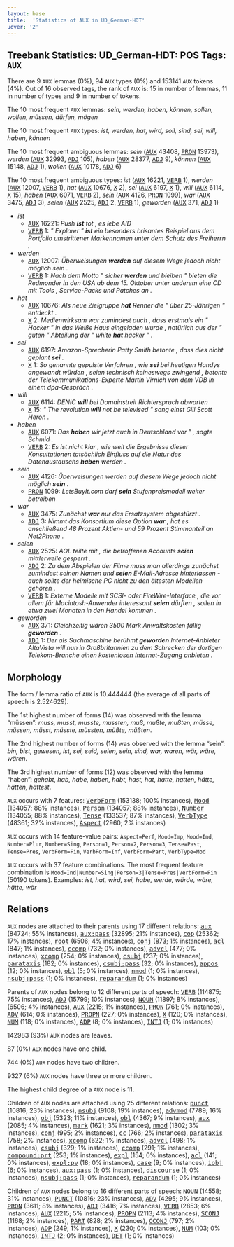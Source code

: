 ```yaml
---
layout: base
title:  'Statistics of AUX in UD_German-HDT'
udver: '2'
---
```


## Treebank Statistics: UD_German-HDT: POS Tags: `AUX`

There are 9 `AUX` lemmas (0%), 94 `AUX` types (0%) and 153141 `AUX` tokens (4%).
Out of 16 observed tags, the rank of `AUX` is: 15 in number of lemmas, 11 in number of types and 9 in number of tokens.

The 10 most frequent `AUX` lemmas: <em>sein, werden, haben, können, sollen, wollen, müssen, dürfen, mögen</em>

The 10 most frequent `AUX` types:  <em>ist, werden, hat, wird, soll, sind, sei, will, haben, können</em>

The 10 most frequent ambiguous lemmas: <em>sein</em> (<tt><a href="de_hdt-pos-AUX.html">AUX</a></tt> 43408, <tt><a href="de_hdt-pos-PRON.html">PRON</a></tt> 13973), <em>werden</em> (<tt><a href="de_hdt-pos-AUX.html">AUX</a></tt> 32993, <tt><a href="de_hdt-pos-ADJ.html">ADJ</a></tt> 105), <em>haben</em> (<tt><a href="de_hdt-pos-AUX.html">AUX</a></tt> 28377, <tt><a href="de_hdt-pos-ADJ.html">ADJ</a></tt> 9), <em>können</em> (<tt><a href="de_hdt-pos-AUX.html">AUX</a></tt> 15148, <tt><a href="de_hdt-pos-ADJ.html">ADJ</a></tt> 1), <em>wollen</em> (<tt><a href="de_hdt-pos-AUX.html">AUX</a></tt> 10178, <tt><a href="de_hdt-pos-ADJ.html">ADJ</a></tt> 6)

The 10 most frequent ambiguous types:  <em>ist</em> (<tt><a href="de_hdt-pos-AUX.html">AUX</a></tt> 16221, <tt><a href="de_hdt-pos-VERB.html">VERB</a></tt> 1), <em>werden</em> (<tt><a href="de_hdt-pos-AUX.html">AUX</a></tt> 12007, <tt><a href="de_hdt-pos-VERB.html">VERB</a></tt> 1), <em>hat</em> (<tt><a href="de_hdt-pos-AUX.html">AUX</a></tt> 10676, <tt><a href="de_hdt-pos-X.html">X</a></tt> 2), <em>sei</em> (<tt><a href="de_hdt-pos-AUX.html">AUX</a></tt> 6197, <tt><a href="de_hdt-pos-X.html">X</a></tt> 1), <em>will</em> (<tt><a href="de_hdt-pos-AUX.html">AUX</a></tt> 6114, <tt><a href="de_hdt-pos-X.html">X</a></tt> 15), <em>haben</em> (<tt><a href="de_hdt-pos-AUX.html">AUX</a></tt> 6071, <tt><a href="de_hdt-pos-VERB.html">VERB</a></tt> 2), <em>sein</em> (<tt><a href="de_hdt-pos-AUX.html">AUX</a></tt> 4126, <tt><a href="de_hdt-pos-PRON.html">PRON</a></tt> 1099), <em>war</em> (<tt><a href="de_hdt-pos-AUX.html">AUX</a></tt> 3475, <tt><a href="de_hdt-pos-ADJ.html">ADJ</a></tt> 3), <em>seien</em> (<tt><a href="de_hdt-pos-AUX.html">AUX</a></tt> 2525, <tt><a href="de_hdt-pos-ADJ.html">ADJ</a></tt> 2, <tt><a href="de_hdt-pos-VERB.html">VERB</a></tt> 1), <em>geworden</em> (<tt><a href="de_hdt-pos-AUX.html">AUX</a></tt> 371, <tt><a href="de_hdt-pos-ADJ.html">ADJ</a></tt> 1)


* <em>ist</em>
  * <tt><a href="de_hdt-pos-AUX.html">AUX</a></tt> 16221: <em>Push <b>ist</b> tot , es lebe AID</em>
  * <tt><a href="de_hdt-pos-VERB.html">VERB</a></tt> 1: <em>" Explorer " <b>ist</b> ein besonders brisantes Beispiel aus dem Portfolio umstrittener Markennamen unter dem Schutz des Freiherrn .</em>
* <em>werden</em>
  * <tt><a href="de_hdt-pos-AUX.html">AUX</a></tt> 12007: <em>Überweisungen <b>werden</b> auf diesem Wege jedoch nicht möglich sein .</em>
  * <tt><a href="de_hdt-pos-VERB.html">VERB</a></tt> 1: <em>Nach dem Motto " sicher <b>werden</b> und bleiben " bieten die Redmonder in den USA ab dem 15. Oktober unter anderem eine CD mit Tools , Service-Packs und Patches an .</em>
* <em>hat</em>
  * <tt><a href="de_hdt-pos-AUX.html">AUX</a></tt> 10676: <em>Als neue Zielgruppe <b>hat</b> Renner die " über 25-Jährigen " entdeckt .</em>
  * <tt><a href="de_hdt-pos-X.html">X</a></tt> 2: <em>Medienwirksam war zumindest auch , dass erstmals ein " Hacker " in das Weiße Haus eingeladen wurde , natürlich aus der " guten " Abteilung der " white <b>hat</b> hacker " .</em>
* <em>sei</em>
  * <tt><a href="de_hdt-pos-AUX.html">AUX</a></tt> 6197: <em>Amazon-Sprecherin Patty Smith betonte , dass dies nicht geplant <b>sei</b> .</em>
  * <tt><a href="de_hdt-pos-X.html">X</a></tt> 1: <em>So genannte gepulste Verfahren , wie <b>sei</b> bei heutigen Handys angewandt würden , seien technisch keineswegs zwingend , betonte der Telekommunikations-Experte Martin Virnich von dem VDB in einem dpa-Gespräch .</em>
* <em>will</em>
  * <tt><a href="de_hdt-pos-AUX.html">AUX</a></tt> 6114: <em>DENIC <b>will</b> bei Domainstreit Richterspruch abwarten</em>
  * <tt><a href="de_hdt-pos-X.html">X</a></tt> 15: <em>" The revolution <b>will</b> not be televised " sang einst Gill Scott Heron .</em>
* <em>haben</em>
  * <tt><a href="de_hdt-pos-AUX.html">AUX</a></tt> 6071: <em>Das <b>haben</b> wir jetzt auch in Deutschland vor " , sagte Schmid .</em>
  * <tt><a href="de_hdt-pos-VERB.html">VERB</a></tt> 2: <em>Es ist nicht klar , wie weit die Ergebnisse dieser Konsultationen tatsächlich Einfluss auf die Natur des Datenaustauschs <b>haben</b> werden .</em>
* <em>sein</em>
  * <tt><a href="de_hdt-pos-AUX.html">AUX</a></tt> 4126: <em>Überweisungen werden auf diesem Wege jedoch nicht möglich <b>sein</b> .</em>
  * <tt><a href="de_hdt-pos-PRON.html">PRON</a></tt> 1099: <em>LetsBuyIt.com darf <b>sein</b> Stufenpreismodell weiter betreiben</em>
* <em>war</em>
  * <tt><a href="de_hdt-pos-AUX.html">AUX</a></tt> 3475: <em>Zunächst <b>war</b> nur das Ersatzsystem abgestürzt .</em>
  * <tt><a href="de_hdt-pos-ADJ.html">ADJ</a></tt> 3: <em>Nimmt das Konsortium diese Option <b>war</b> , hat es anschließend 48 Prozent Aktien- und 59 Prozent Stimmanteil an Net2Phone .</em>
* <em>seien</em>
  * <tt><a href="de_hdt-pos-AUX.html">AUX</a></tt> 2525: <em>AOL teilte mit , die betroffenen Accounts <b>seien</b> mittlerweile gesperrt .</em>
  * <tt><a href="de_hdt-pos-ADJ.html">ADJ</a></tt> 2: <em>Zu dem Abspielen der Filme muss man allerdings zunächst zumindest seinen Namen und <b>seien</b> E-Mail-Adresse hinterlassen - auch sollte der heimische PC nicht zu den ältesten Modellen gehören .</em>
  * <tt><a href="de_hdt-pos-VERB.html">VERB</a></tt> 1: <em>Externe Modelle mit SCSI- oder FireWire-Interface , die vor allem für Macintosh-Anwender interessant <b>seien</b> dürften , sollen in etwa zwei Monaten in den Handel kommen .</em>
* <em>geworden</em>
  * <tt><a href="de_hdt-pos-AUX.html">AUX</a></tt> 371: <em>Gleichzeitig wären 3500 Mark Anwaltskosten fällig <b>geworden</b> .</em>
  * <tt><a href="de_hdt-pos-ADJ.html">ADJ</a></tt> 1: <em>Der als Suchmaschine berühmt <b>geworden</b> Internet-Anbieter AltaVista will nun in Großbritannien zu dem Schrecken der dortigen Telekom-Branche einen kostenlosen Internet-Zugang anbieten .</em>

## Morphology

The form / lemma ratio of `AUX` is 10.444444 (the average of all parts of speech is 2.524629).

The 1st highest number of forms (14) was observed with the lemma “müssen”: <em>muss, musst, musste, mussten, muß, mußte, mußten, müsse, müssen, müsst, müsste, müssten, müßte, müßten</em>.

The 2nd highest number of forms (14) was observed with the lemma “sein”: <em>bin, bist, gewesen, ist, sei, seid, seien, sein, sind, war, waren, wär, wäre, wären</em>.

The 3rd highest number of forms (12) was observed with the lemma “haben”: <em>gehabt, hab, habe, haben, habt, hast, hat, hatte, hatten, hätte, hätten, hättest</em>.

`AUX` occurs with 7 features: <tt><a href="de_hdt-feat-VerbForm.html">VerbForm</a></tt> (153138; 100% instances), <tt><a href="de_hdt-feat-Mood.html">Mood</a></tt> (134057; 88% instances), <tt><a href="de_hdt-feat-Person.html">Person</a></tt> (134057; 88% instances), <tt><a href="de_hdt-feat-Number.html">Number</a></tt> (134055; 88% instances), <tt><a href="de_hdt-feat-Tense.html">Tense</a></tt> (133537; 87% instances), <tt><a href="de_hdt-feat-VerbType.html">VerbType</a></tt> (48361; 32% instances), <tt><a href="de_hdt-feat-Aspect.html">Aspect</a></tt> (2960; 2% instances)

`AUX` occurs with 14 feature-value pairs: `Aspect=Perf`, `Mood=Imp`, `Mood=Ind`, `Number=Plur`, `Number=Sing`, `Person=1`, `Person=2`, `Person=3`, `Tense=Past`, `Tense=Pres`, `VerbForm=Fin`, `VerbForm=Inf`, `VerbForm=Part`, `VerbType=Mod`

`AUX` occurs with 37 feature combinations.
The most frequent feature combination is `Mood=Ind|Number=Sing|Person=3|Tense=Pres|VerbForm=Fin` (50190 tokens).
Examples: <em>ist, hat, wird, sei, habe, werde, würde, wäre, hätte, wär</em>


## Relations

`AUX` nodes are attached to their parents using 17 different relations: <tt><a href="de_hdt-dep-aux.html">aux</a></tt> (84724; 55% instances), <tt><a href="de_hdt-dep-aux-pass.html">aux:pass</a></tt> (32895; 21% instances), <tt><a href="de_hdt-dep-cop.html">cop</a></tt> (25362; 17% instances), <tt><a href="de_hdt-dep-root.html">root</a></tt> (6506; 4% instances), <tt><a href="de_hdt-dep-conj.html">conj</a></tt> (873; 1% instances), <tt><a href="de_hdt-dep-acl.html">acl</a></tt> (847; 1% instances), <tt><a href="de_hdt-dep-ccomp.html">ccomp</a></tt> (732; 0% instances), <tt><a href="de_hdt-dep-advcl.html">advcl</a></tt> (477; 0% instances), <tt><a href="de_hdt-dep-xcomp.html">xcomp</a></tt> (254; 0% instances), <tt><a href="de_hdt-dep-csubj.html">csubj</a></tt> (237; 0% instances), <tt><a href="de_hdt-dep-parataxis.html">parataxis</a></tt> (182; 0% instances), <tt><a href="de_hdt-dep-csubj-pass.html">csubj:pass</a></tt> (32; 0% instances), <tt><a href="de_hdt-dep-appos.html">appos</a></tt> (12; 0% instances), <tt><a href="de_hdt-dep-obl.html">obl</a></tt> (5; 0% instances), <tt><a href="de_hdt-dep-nmod.html">nmod</a></tt> (1; 0% instances), <tt><a href="de_hdt-dep-nsubj-pass.html">nsubj:pass</a></tt> (1; 0% instances), <tt><a href="de_hdt-dep-reparandum.html">reparandum</a></tt> (1; 0% instances)

Parents of `AUX` nodes belong to 12 different parts of speech: <tt><a href="de_hdt-pos-VERB.html">VERB</a></tt> (114875; 75% instances), <tt><a href="de_hdt-pos-ADJ.html">ADJ</a></tt> (15799; 10% instances), <tt><a href="de_hdt-pos-NOUN.html">NOUN</a></tt> (11897; 8% instances),  (6506; 4% instances), <tt><a href="de_hdt-pos-AUX.html">AUX</a></tt> (2215; 1% instances), <tt><a href="de_hdt-pos-PRON.html">PRON</a></tt> (761; 0% instances), <tt><a href="de_hdt-pos-ADV.html">ADV</a></tt> (614; 0% instances), <tt><a href="de_hdt-pos-PROPN.html">PROPN</a></tt> (227; 0% instances), <tt><a href="de_hdt-pos-X.html">X</a></tt> (120; 0% instances), <tt><a href="de_hdt-pos-NUM.html">NUM</a></tt> (118; 0% instances), <tt><a href="de_hdt-pos-ADP.html">ADP</a></tt> (8; 0% instances), <tt><a href="de_hdt-pos-INTJ.html">INTJ</a></tt> (1; 0% instances)

142983 (93%) `AUX` nodes are leaves.

87 (0%) `AUX` nodes have one child.

744 (0%) `AUX` nodes have two children.

9327 (6%) `AUX` nodes have three or more children.

The highest child degree of a `AUX` node is 11.

Children of `AUX` nodes are attached using 25 different relations: <tt><a href="de_hdt-dep-punct.html">punct</a></tt> (10816; 23% instances), <tt><a href="de_hdt-dep-nsubj.html">nsubj</a></tt> (9108; 19% instances), <tt><a href="de_hdt-dep-advmod.html">advmod</a></tt> (7789; 16% instances), <tt><a href="de_hdt-dep-obj.html">obj</a></tt> (5323; 11% instances), <tt><a href="de_hdt-dep-obl.html">obl</a></tt> (4367; 9% instances), <tt><a href="de_hdt-dep-aux.html">aux</a></tt> (2085; 4% instances), <tt><a href="de_hdt-dep-mark.html">mark</a></tt> (1621; 3% instances), <tt><a href="de_hdt-dep-nmod.html">nmod</a></tt> (1302; 3% instances), <tt><a href="de_hdt-dep-conj.html">conj</a></tt> (995; 2% instances), <tt><a href="de_hdt-dep-cc.html">cc</a></tt> (766; 2% instances), <tt><a href="de_hdt-dep-parataxis.html">parataxis</a></tt> (758; 2% instances), <tt><a href="de_hdt-dep-xcomp.html">xcomp</a></tt> (622; 1% instances), <tt><a href="de_hdt-dep-advcl.html">advcl</a></tt> (498; 1% instances), <tt><a href="de_hdt-dep-csubj.html">csubj</a></tt> (329; 1% instances), <tt><a href="de_hdt-dep-ccomp.html">ccomp</a></tt> (291; 1% instances), <tt><a href="de_hdt-dep-compound-prt.html">compound:prt</a></tt> (253; 1% instances), <tt><a href="de_hdt-dep-expl.html">expl</a></tt> (154; 0% instances), <tt><a href="de_hdt-dep-acl.html">acl</a></tt> (141; 0% instances), <tt><a href="de_hdt-dep-expl-pv.html">expl:pv</a></tt> (18; 0% instances), <tt><a href="de_hdt-dep-case.html">case</a></tt> (9; 0% instances), <tt><a href="de_hdt-dep-iobj.html">iobj</a></tt> (6; 0% instances), <tt><a href="de_hdt-dep-aux-pass.html">aux:pass</a></tt> (1; 0% instances), <tt><a href="de_hdt-dep-discourse.html">discourse</a></tt> (1; 0% instances), <tt><a href="de_hdt-dep-nsubj-pass.html">nsubj:pass</a></tt> (1; 0% instances), <tt><a href="de_hdt-dep-reparandum.html">reparandum</a></tt> (1; 0% instances)

Children of `AUX` nodes belong to 16 different parts of speech: <tt><a href="de_hdt-pos-NOUN.html">NOUN</a></tt> (14558; 31% instances), <tt><a href="de_hdt-pos-PUNCT.html">PUNCT</a></tt> (10816; 23% instances), <tt><a href="de_hdt-pos-ADV.html">ADV</a></tt> (4295; 9% instances), <tt><a href="de_hdt-pos-PRON.html">PRON</a></tt> (3611; 8% instances), <tt><a href="de_hdt-pos-ADJ.html">ADJ</a></tt> (3416; 7% instances), <tt><a href="de_hdt-pos-VERB.html">VERB</a></tt> (2853; 6% instances), <tt><a href="de_hdt-pos-AUX.html">AUX</a></tt> (2215; 5% instances), <tt><a href="de_hdt-pos-PROPN.html">PROPN</a></tt> (2113; 4% instances), <tt><a href="de_hdt-pos-SCONJ.html">SCONJ</a></tt> (1168; 2% instances), <tt><a href="de_hdt-pos-PART.html">PART</a></tt> (828; 2% instances), <tt><a href="de_hdt-pos-CCONJ.html">CCONJ</a></tt> (797; 2% instances), <tt><a href="de_hdt-pos-ADP.html">ADP</a></tt> (249; 1% instances), <tt><a href="de_hdt-pos-X.html">X</a></tt> (230; 0% instances), <tt><a href="de_hdt-pos-NUM.html">NUM</a></tt> (103; 0% instances), <tt><a href="de_hdt-pos-INTJ.html">INTJ</a></tt> (2; 0% instances), <tt><a href="de_hdt-pos-DET.html">DET</a></tt> (1; 0% instances)

